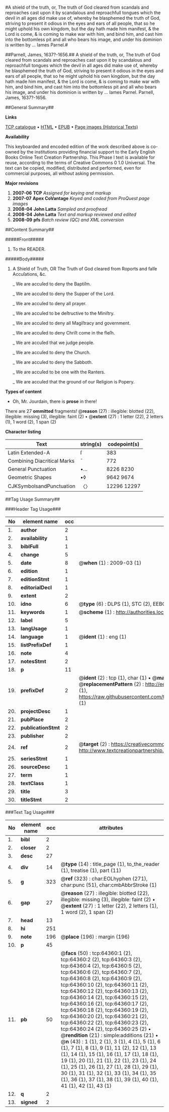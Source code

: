 #A shield of the truth, or, The truth of God cleared from scandals and reproaches cast upon it by scandalous and reproachfull tongues which the devil in all ages did make use of, whereby he blasphemed the truth of God, striving to present it odious in the eyes and ears of all people, that so he might uphold his own kingdom, but the day hath made him manifest, & the Lord is come, & is coming to make war with him, and bind him, and cast him into the bottomless pit and all who bears his image, and under his dominion is written by ... Iames Parnel.#

##Parnell, James, 1637?-1656.##
A shield of the truth, or, The truth of God cleared from scandals and reproaches cast upon it by scandalous and reproachfull tongues which the devil in all ages did make use of, whereby he blasphemed the truth of God, striving to present it odious in the eyes and ears of all people, that so he might uphold his own kingdom, but the day hath made him manifest, & the Lord is come, & is coming to make war with him, and bind him, and cast him into the bottomless pit and all who bears his image, and under his dominion is written by ... Iames Parnel.
Parnell, James, 1637?-1656.

##General Summary##

**Links**

[TCP catalogue](http://www.ota.ox.ac.uk/tcp/)  • 
[HTML](http://tei.it.ox.ac.uk/tcp/Texts-HTML/free/A56/A56434.html)  • 
[EPUB](http://tei.it.ox.ac.uk/tcp/Texts-EPUB/free/A56/A56434.epub) • 
[Page images (Historical Texts)](https://data.historicaltexts.jisc.ac.uk/view?pubId=eebo-12610768e&pageId=eebo-12610768e-64360-1)

**Availability**

This keyboarded and encoded edition of the
	       work described above is co-owned by the institutions
	       providing financial support to the Early English Books
	       Online Text Creation Partnership. This Phase I text is
	       available for reuse, according to the terms of Creative
	       Commons 0 1.0 Universal. The text can be copied,
	       modified, distributed and performed, even for
	       commercial purposes, all without asking permission.

**Major revisions**

1. __2007-06__ __TCP__ *Assigned for keying and markup*
1. __2007-07__ __Apex CoVantage__ *Keyed and coded from ProQuest page images*
1. __2008-04__ __John Latta__ *Sampled and proofread*
1. __2008-04__ __John Latta__ *Text and markup reviewed and edited*
1. __2008-09__ __pfs__ *Batch review (QC) and XML conversion*

##Content Summary##

#####Front#####

1. To the READER.

#####Body#####

1. A Shield of Truth, OR The Truth of God cleared from Roports and falſe Accuſations, &c.

    _ We are accuſed to deny the Baptiſm.

    _ We are accuſed to deny the Supper of the Lord.

    _ We are accuſed to deny all prayer.

    _ We are accuſed to be deſtructive to the Miniſtry.

    _ We are accuſed to deny all Magiſtracy and government.

    _ We are accuſed to deny Chriſt come in the fleſh.

    _ We are accuſed that we judge people.

    _ We are accuſed to deny the Church.

    _ We are accuſed to deny the Sabboth.

    _ We are accuſed to be one with the Ranters.

    _ We are accuſed that the ground of our Religion is Popery.

**Types of content**

  * Oh, Mr. Jourdain, there is **prose** in there!

There are 27 **ommitted** fragments! 
 @__reason__ (27) : illegible: blotted (22), illegible: missing (3), illegible: faint (2)  •  @__extent__ (27) : 1 letter (22), 2 letters (1), 1 word (2), 1 span (2)

**Character listing**


|Text|string(s)|codepoint(s)|
|---|---|---|
|Latin Extended-A|ſ|383|
|Combining             Diacritical Marks|̄|772|
|General Punctuation|•…|8226 8230|
|Geometric Shapes|▪◊|9642 9674|
|CJKSymbolsandPunctuation|〈〉|12296 12297|

##Tag Usage Summary##

###Header Tag Usage###

|No|element name|occ|attributes|
|---|---|---|---|
|1.|__author__|2||
|2.|__availability__|1||
|3.|__biblFull__|1||
|4.|__change__|5||
|5.|__date__|8| @__when__ (1) : 2009-03 (1)|
|6.|__edition__|1||
|7.|__editionStmt__|1||
|8.|__editorialDecl__|1||
|9.|__extent__|2||
|10.|__idno__|6| @__type__ (6) : DLPS (1), STC (2), EEBO-CITATION (1), OCLC (1), VID (1)|
|11.|__keywords__|1| @__scheme__ (1) : http://authorities.loc.gov/ (1)|
|12.|__label__|5||
|13.|__langUsage__|1||
|14.|__language__|1| @__ident__ (1) : eng (1)|
|15.|__listPrefixDef__|1||
|16.|__note__|4||
|17.|__notesStmt__|2||
|18.|__p__|11||
|19.|__prefixDef__|2| @__ident__ (2) : tcp (1), char (1)  •  @__matchPattern__ (2) : ([0-9\-]+):([0-9IVX]+) (1), (.+) (1)  •  @__replacementPattern__ (2) : http://eebo.chadwyck.com/downloadtiff?vid=$1&page=$2 (1), https://raw.githubusercontent.com/textcreationpartnership/Texts/master/tcpchars.xml#$1 (1)|
|20.|__projectDesc__|1||
|21.|__pubPlace__|2||
|22.|__publicationStmt__|2||
|23.|__publisher__|2||
|24.|__ref__|2| @__target__ (2) : https://creativecommons.org/publicdomain/zero/1.0/ (1), http://www.textcreationpartnership.org/docs/. (1)|
|25.|__seriesStmt__|1||
|26.|__sourceDesc__|1||
|27.|__term__|1||
|28.|__textClass__|1||
|29.|__title__|3||
|30.|__titleStmt__|2||


###Text Tag Usage###

|No|element name|occ|attributes|
|---|---|---|---|
|1.|__bibl__|2||
|2.|__closer__|2||
|3.|__desc__|27||
|4.|__div__|14| @__type__ (14) : title_page (1), to_the_reader (1), treatise (1), part (11)|
|5.|__g__|323| @__ref__ (323) : char:EOLhyphen (271), char:punc (51), char:cmbAbbrStroke (1)|
|6.|__gap__|27| @__reason__ (27) : illegible: blotted (22), illegible: missing (3), illegible: faint (2)  •  @__extent__ (27) : 1 letter (22), 2 letters (1), 1 word (2), 1 span (2)|
|7.|__head__|13||
|8.|__hi__|251||
|9.|__note__|196| @__place__ (196) : margin (196)|
|10.|__p__|45||
|11.|__pb__|50| @__facs__ (50) : tcp:64360:1 (2), tcp:64360:2 (2), tcp:64360:3 (2), tcp:64360:4 (2), tcp:64360:5 (2), tcp:64360:6 (2), tcp:64360:7 (2), tcp:64360:8 (2), tcp:64360:9 (2), tcp:64360:10 (2), tcp:64360:11 (2), tcp:64360:12 (2), tcp:64360:13 (2), tcp:64360:14 (2), tcp:64360:15 (2), tcp:64360:16 (2), tcp:64360:17 (2), tcp:64360:18 (2), tcp:64360:19 (2), tcp:64360:20 (2), tcp:64360:21 (2), tcp:64360:22 (2), tcp:64360:23 (2), tcp:64360:24 (2), tcp:64360:25 (2)  •  @__rendition__ (21) : simple:additions (21)  •  @__n__ (43) : 1 (1), 2 (1), 3 (1), 4 (1), 5 (1), 6 (1), 7 (1), 8 (1), 9 (1), 11 (2), 12 (1), 13 (1), 14 (1), 15 (1), 16 (1), 17 (1), 18 (1), 19 (1), 20 (1), 21 (1), 22 (1), 23 (1), 24 (1), 25 (1), 26 (1), 27 (1), 28 (1), 29 (1), 30 (1), 31 (1), 32 (1), 33 (1), 34 (1), 35 (1), 36 (1), 37 (1), 38 (1), 39 (1), 40 (1), 41 (1), 42 (1), 43 (1)|
|12.|__q__|2||
|13.|__signed__|2||
